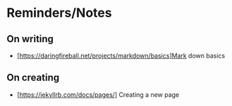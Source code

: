 
Reminders/Notes
====



On writing
-----------

* [https://daringfireball.net/projects/markdown/basics]Mark down basics


On creating
------

* [https://jekyllrb.com/docs/pages/] Creating a new page


